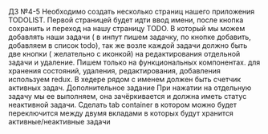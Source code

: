 ДЗ №4-5
Необходимо создать несколько страниц нашего приложения TODOLIST. Первой страницей будет идти ввод имени, после кнопка сохранить и переход на нашу страницу TODO. В который мы можем добавлять наши задачи ( в инпут пишем задачку, по кнопке добавить, добавляем в список todo), так же возле каждой задачи должно быть две кнопки ( желательно с иконкой) на редактирования отдельной задачи и удаление. Пишем только на функциональных компонентах.
для хранения состояний, удаления, редактирования, добавления используем redux.
В хедере рядом с именем должен быть счетчик активных задач.
Дополнительное задание
При нажатии на отдельную задачу мы ее выполняем, она зачёркивается и должна иметь статус неактивной задачи. Сделать tab container в котором можно будет переключится между двумя вкладами в которых будут хранится активные/неактивные задачи
